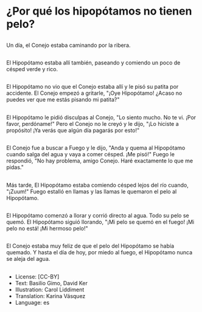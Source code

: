 # ¿Por qué los hipopótamos no tienen pelo?

##
Un día, el Conejo estaba caminando por la ribera.

##
El Hipopótamo estaba allí también, paseando y comiendo un poco de césped verde y rico.

##
El Hipopótamo no vio que el Conejo estaba allí y le pisó su patita por accidente. El Conejo empezó a gritarle, "¡Oye Hipopótamo! ¿Acaso no puedes ver que me estás pisando mi patita?"

##
El Hipopótamo le pidió disculpas al Conejo, "Lo siento mucho. No te vi. ¡Por favor, perdóname!" Pero el Conejo no le creyó y le dijo, "¡Lo hiciste a propósito! ¡Ya verás que algún día pagarás por esto!"

##
El Conejo fue a buscar a Fuego y le dijo, "Anda y quema al Hipopótamo cuando salga del agua y vaya a comer césped. ¡Me pisó!" Fuego le respondió, "No hay problema, amigo Conejo. Haré exactamente lo que me pidas."

##
Más tarde, El Hipopótamo estaba comiendo césped lejos del río cuando, "¡Zuum!" Fuego estalló en llamas y las llamas le quemaron el pelo al Hipopótamo.

##
El Hipopótamo comenzó a llorar y corrió directo al agua. Todo su pelo se quemó. El Hipopótamo siguió llorando, "¡Mi pelo se quemó en el fuego! ¡Mi pelo no está! ¡Mi hermoso pelo!"

##
El Conejo estaba muy feliz de que el pelo del Hipopótamo se había quemado. Y hasta el día de hoy, por miedo al fuego, el Hipopótamo nunca se aleja del agua.

##
* License: [CC-BY]
* Text: Basilio Gimo, David Ker
* Illustration: Carol Liddiment
* Translation: Karina Vásquez
* Language: es
